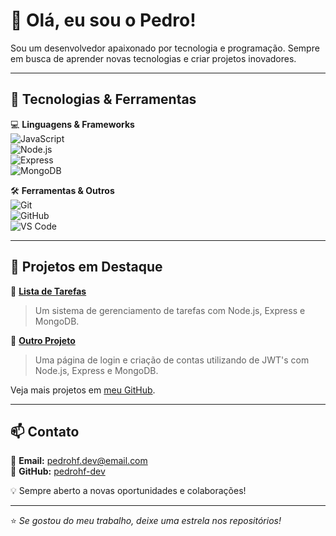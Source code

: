 # 👋 Olá, eu sou o Pedro!

Sou um desenvolvedor apaixonado por tecnologia e programação. Sempre em busca de aprender novas tecnologias e criar projetos inovadores.

---

## 🚀 Tecnologias & Ferramentas

💻 **Linguagens & Frameworks**  
![JavaScript](https://img.shields.io/badge/-JavaScript-F7DF1E?style=flat-square&logo=javascript&logoColor=black)  
![Node.js](https://img.shields.io/badge/-Node.js-339933?style=flat-square&logo=node.js&logoColor=white)  
![Express](https://img.shields.io/badge/-Express-000000?style=flat-square&logo=express&logoColor=white)  
![MongoDB](https://img.shields.io/badge/-MongoDB-47A248?style=flat-square&logo=mongodb&logoColor=white)

🛠 **Ferramentas & Outros**  
![Git](https://img.shields.io/badge/-Git-F05032?style=flat-square&logo=git&logoColor=white)  
![GitHub](https://img.shields.io/badge/-GitHub-181717?style=flat-square&logo=github&logoColor=white)  
![VS Code](https://img.shields.io/badge/-VS%20Code-007ACC?style=flat-square&logo=visual-studio-code&logoColor=white)

---

## 📌 Projetos em Destaque

🔹 [**Lista de Tarefas**](https://github.com/pedrohf-dev/lista-de-tarefas)  
> Um sistema de gerenciamento de tarefas com Node.js, Express e MongoDB.

🔹 [**Outro Projeto**](https://github.com/pedrohf-dev/login-page)  
> Uma página de login e criação de contas utilizando de JWT's com Node.js, Express e MongoDB.

Veja mais projetos em [meu GitHub](https://github.com/pedrohf-dev?tab=repositories).

---

## 📫 Contato

📧 **Email:** pedrohf.dev@email.com  
🐙 **GitHub:** [pedrohf-dev](https://github.com/pedrohf-dev)

💡 Sempre aberto a novas oportunidades e colaborações!

---

⭐ _Se gostou do meu trabalho, deixe uma estrela nos repositórios!_
